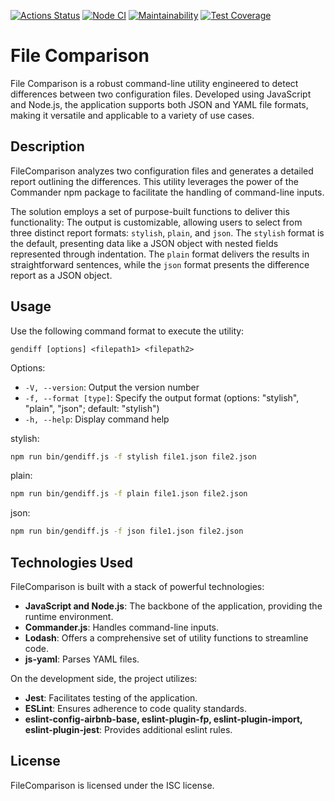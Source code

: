 [![Actions Status](https://github.com/opifexM/FileComparison/actions/workflows/hexlet-check.yml/badge.svg)](https://github.com/opifexM/FileComparison/actions/workflows/hexlet-check.yml)
[![Node CI](https://github.com/opifexM/FileComparison/actions/workflows/nodejs.yml/badge.svg)](https://github.com/opifexM/FileComparison/actions/workflows/nodejs.yml)
[![Maintainability](https://api.codeclimate.com/v1/badges/2512a54eb032a526707d/maintainability)](https://codeclimate.com/github/opifexM/FileComparison/maintainability)
[![Test Coverage](https://api.codeclimate.com/v1/badges/2512a54eb032a526707d/test_coverage)](https://codeclimate.com/github/opifexM/FileComparison/test_coverage)

# File Comparison

File Comparison is a robust command-line utility engineered to detect differences between two configuration files. Developed using JavaScript and Node.js, the application supports both JSON and YAML file formats, making it versatile and applicable to a variety of use cases.

## Description

FileComparison analyzes two configuration files and generates a detailed report outlining the differences. 
This utility leverages the power of the Commander npm package to facilitate the handling of command-line inputs.

The solution employs a set of purpose-built functions to deliver this functionality:
The output is customizable, allowing users to select from three distinct report formats: `stylish`, `plain`, and `json`. 
The `stylish` format is the default, presenting data like a JSON object with nested fields represented through indentation. 
The `plain` format delivers the results in straightforward sentences, while the `json` format presents the difference report as a JSON object.

## Usage

Use the following command format to execute the utility:

`gendiff [options] <filepath1> <filepath2>`

Options:

-   `-V, --version`: Output the version number
-   `-f, --format [type]`: Specify the output format (options: "stylish", "plain", "json"; default: "stylish")
-   `-h, --help`: Display command help

stylish:
```bash
npm run bin/gendiff.js -f stylish file1.json file2.json
```

plain:
```bash
npm run bin/gendiff.js -f plain file1.json file2.json
```

json:
```bash
npm run bin/gendiff.js -f json file1.json file2.json
```

## Technologies Used

FileComparison is built with a stack of powerful technologies:

-   **JavaScript and Node.js**: The backbone of the application, providing the runtime environment.
-   **Commander.js**: Handles command-line inputs.
-   **Lodash**: Offers a comprehensive set of utility functions to streamline code.
-   **js-yaml**: Parses YAML files.

On the development side, the project utilizes:

-   **Jest**: Facilitates testing of the application.
-   **ESLint**: Ensures adherence to code quality standards.
-   **eslint-config-airbnb-base, eslint-plugin-fp, eslint-plugin-import, eslint-plugin-jest**: Provides additional eslint rules.

## License

FileComparison is licensed under the ISC license.